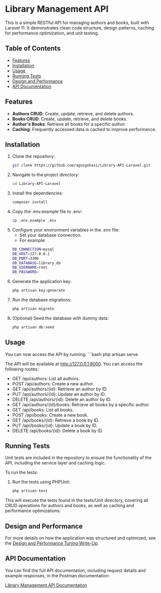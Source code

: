 # Library Management API

This is a simple RESTful API for managing authors and books, built with Laravel 11. It demonstrates clean code structure, design patterns, caching for performance optimization, and unit testing.

## Table of Contents

- [Features](#features)
- [Installation](#installation)
- [Usage](#usage)
- [Running Tests](#running-tests)
- [Design and Performance](#design-and-performance)
- [API Documentation](#api-documentation)

## Features

- **Authors CRUD**: Create, update, retrieve, and delete authors.
- **Books CRUD**: Create, update, retrieve, and delete books.
- **Author's Books**: Retrieve all books for a specific author.
- **Caching**: Frequently accessed data is cached to improve performance.

## Installation

1. Clone the repository:
   ```bash
   git clone https://github.com/agusgokasi/Library-API-Laravel.git

2. Navigate to the project directory:
   ```bash
   cd Library-API-Laravel

3. Install the dependencies:
   ```bash
   composer install

4. Copy the .env.example file to .env:
    ```bash
    cp .env.example .env

5. Configure your environment variables in the .env file:
    - Set your database connection.
    - For example:
    ```bash
    DB_CONNECTION=mysql
    DB_HOST=127.0.0.1
    DB_PORT=3306
    DB_DATABASE=library_db
    DB_USERNAME=root
    DB_PASSWORD=

6. Generate the application key:
    ```bash
    php artisan key:generate

7.  Run the database migrations:
    ```bash
    php artisan migrate

8. (Optional) Seed the database with dummy data:
    ```bash
    php artisan db:seed

## Usage

You can now access the API by running:
    ```bash
    php artisan serve

The API will be available at http://127.0.0.1:8000. You can access the following routes:
- GET /api/authors: List all authors.
- POST /api/authors: Create a new author.
- GET /api/authors/{id}: Retrieve an author by ID.
- PUT /api/authors/{id}: Update an author by ID.
- DELETE /api/authors/{id}: Delete an author by ID.
- GET /api/authors/{id}/books: Retrieve all books by a specific author.
- GET /api/books: List all books.
- POST /api/books: Create a new book.
- GET /api/books/{id}: Retrieve a book by ID.
- PUT /api/books/{id}: Update a book by ID.
- DELETE /api/books/{id}: Delete a book by ID.

## Running Tests

Unit tests are included in the repository to ensure the functionality of the API, including the service layer and caching logic.

To run the tests:

1. Run the tests using PHPUnit:
   ```bash
   php artisan test

This will execute the tests found in the tests/Unit directory, covering all CRUD operations for authors and books, as well as caching and performance optimizations.

## Design and Performance

For more details on how the application was structured and optimized, see the [Design and Performance Tuning Write-Up](./Design%20and%20Performance%20Tuning%20Write-Up.md).

## API Documentation

You can find the full API documentation, including request details and example responses, in the Postman documentation:

[Library Management API Documentation](https://documenter.getpostman.com/view/14855183/2sAXqy2yar)